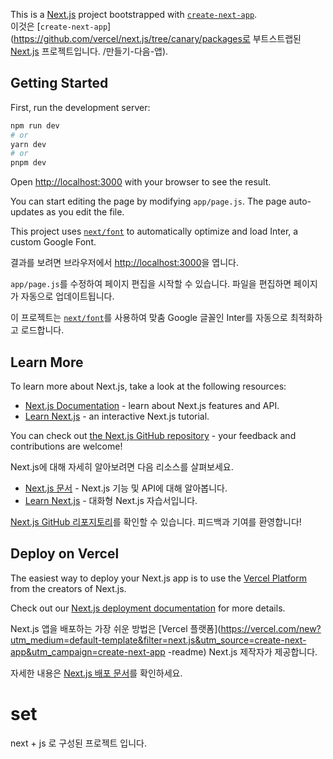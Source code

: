 This is a [Next.js](https://nextjs.org/) project bootstrapped with [`create-next-app`](https://github.com/vercel/next.js/tree/canary/packages/create-next-app).  
이것은 [`create-next-app`](https://github.com/vercel/next.js/tree/canary/packages로 부트스트랩된 [Next.js](https://nextjs.org/) 프로젝트입니다. /만들기-다음-앱).

## Getting Started

First, run the development server:

```bash
npm run dev
# or
yarn dev
# or
pnpm dev
```

Open [http://localhost:3000](http://localhost:3000) with your browser to see the result.

You can start editing the page by modifying `app/page.js`. The page auto-updates as you edit the file.

This project uses [`next/font`](https://nextjs.org/docs/basic-features/font-optimization) to automatically optimize and load Inter, a custom Google Font.

결과를 보려면 브라우저에서 [http://localhost:3000](http://localhost:3000)을 엽니다.

`app/page.js`를 수정하여 페이지 편집을 시작할 수 있습니다. 파일을 편집하면 페이지가 자동으로 업데이트됩니다.

이 프로젝트는 [`next/font`](https://nextjs.org/docs/basic-features/font-optimization)를 사용하여 맞춤 Google 글꼴인 Inter를 자동으로 최적화하고 로드합니다.

## Learn More

To learn more about Next.js, take a look at the following resources:

- [Next.js Documentation](https://nextjs.org/docs) - learn about Next.js features and API.
- [Learn Next.js](https://nextjs.org/learn) - an interactive Next.js tutorial.

You can check out [the Next.js GitHub repository](https://github.com/vercel/next.js/) - your feedback and contributions are welcome!

Next.js에 대해 자세히 알아보려면 다음 리소스를 살펴보세요.

- [Next.js 문서](https://nextjs.org/docs) - Next.js 기능 및 API에 대해 알아봅니다.
- [Learn Next.js](https://nextjs.org/learn) - 대화형 Next.js 자습서입니다.

[Next.js GitHub 리포지토리](https://github.com/vercel/next.js/)를 확인할 수 있습니다. 피드백과 기여를 환영합니다!

## Deploy on Vercel

The easiest way to deploy your Next.js app is to use the [Vercel Platform](https://vercel.com/new?utm_medium=default-template&filter=next.js&utm_source=create-next-app&utm_campaign=create-next-app-readme) from the creators of Next.js.

Check out our [Next.js deployment documentation](https://nextjs.org/docs/deployment) for more details.

Next.js 앱을 배포하는 가장 쉬운 방법은 [Vercel 플랫폼](https://vercel.com/new?utm_medium=default-template&filter=next.js&utm_source=create-next-app&utm_campaign=create-next-app -readme) Next.js 제작자가 제공합니다.

자세한 내용은 [Next.js 배포 문서](https://nextjs.org/docs/deployment)를 확인하세요.

# set

next + js 로 구성된 프로젝트 입니다.
